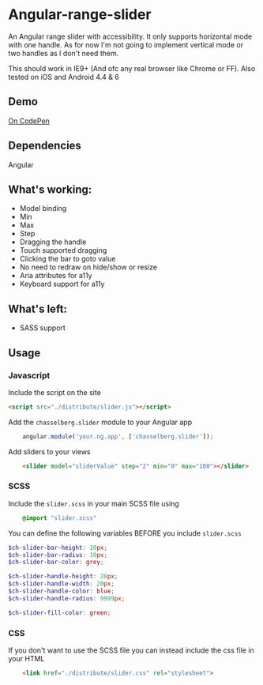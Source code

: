 # Angular-range-slider

An Angular range slider with accessibility. It only supports horizontal mode with one handle. As for now I'm not going to implement vertical mode or two handles as I don't need them.

This should work in IE9+ (And ofc any real browser like Chrome or FF). Also tested on iOS and Android 4.4 & 6

## Demo
[On CodePen](http://codepen.io/stofolus/pen/NxrmyM)

## Dependencies
Angular

## What's working:
* Model binding
* Min
* Max
* Step
* Dragging the handle
* Touch supported dragging
* Clicking the bar to goto value
* No need to redraw on hide/show or resize
* Aria attributes for a11y
* Keyboard support for a11y

## What's left:
* SASS support

## Usage
### Javascript

Include the script on the site
```html
<script src="./distribute/slider.js"></script>
```

Add the `chasselberg.slider` module to your Angular app
```javascript
    angular.module('your.ng.app', ['chasselberg.slider']);
```
Add sliders to your views
```html
    <slider model="sliderValue" step="2" min="0" max="100"></slider>
```

### SCSS
Include the `slider.scss` in your main SCSS file using
```scss
    @import "slider.scss"
```
You can define the following variables BEFORE you include `slider.scss`
```scss
$ch-slider-bar-height: 10px;
$ch-slider-bar-radius: 10px;
$ch-slider-bar-color: grey;

$ch-slider-handle-height: 20px;
$ch-slider-handle-width: 20px;
$ch-slider-handle-color: blue;
$ch-slider-handle-radius: 9999px;

$ch-slider-fill-color: green;
```
### CSS
If you don't want to use the SCSS file you can instead include the css file in your HTML
```html
    <link href="./distribute/slider.css" rel="stylesheet">
```
